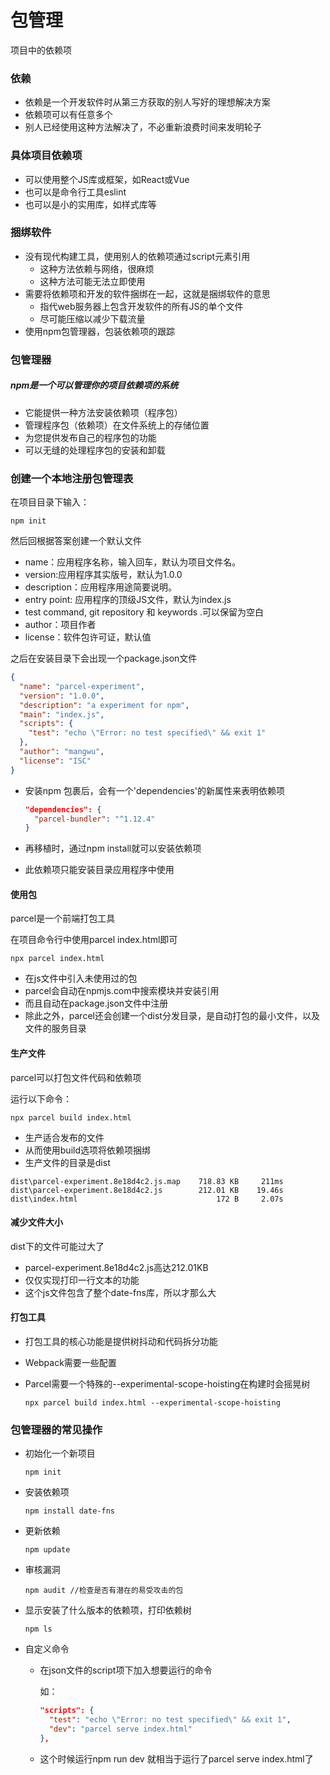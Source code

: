 # 包管理

项目中的依赖项

### 依赖

+ 依赖是一个开发软件时从第三方获取的别人写好的理想解决方案
+ 依赖项可以有任意多个
+ 别人已经使用这种方法解决了，不必重新浪费时间来发明轮子

### 具体项目依赖项

+ 可以使用整个JS库或框架，如React或Vue
+ 也可以是命令行工具eslint
+ 也可以是小的实用库，如样式库等

### 捆绑软件

+ 没有现代构建工具，使用别人的依赖项通过script元素引用
  + 这种方法依赖与网络，很麻烦
  + 这种方法可能无法立即使用
+ 需要将依赖项和开发的软件捆绑在一起，这就是捆绑软件的意思
  + 指代web服务器上包含开发软件的所有JS的单个文件
  + 尽可能压缩以减少下载流量
+ 使用npm包管理器，包装依赖项的跟踪

### 包管理器

##### npm是一个可以管理你的项目依赖项的系统

+ 它能提供一种方法安装依赖项（程序包）
+ 管理程序包（依赖项）在文件系统上的存储位置
+ 为您提供发布自己的程序包的功能
+ 可以无缝的处理程序包的安装和卸载

### 创建一个本地注册包管理表

在项目目录下输入：

```
npm init
```

然后回根据答案创建一个默认文件

+ name：应用程序名称，输入回车，默认为项目文件名。
+ version:应用程序其实版号，默认为1.0.0
+ description：应用程序用途简要说明。
+ entry point: 应用程序的顶级JS文件，默认为index.js
+ test command, git repository 和 keywords .可以保留为空白
+ author：项目作者
+ license：软件包许可证，默认值

之后在安装目录下会出现一个package.json文件

```json
{
  "name": "parcel-experiment",
  "version": "1.0.0",
  "description": "a experiment for npm",
  "main": "index.js",
  "scripts": {
    "test": "echo \"Error: no test specified\" && exit 1"
  },
  "author": "mangwu",
  "license": "ISC"
}
```

+ 安装npm 包裹后，会有一个'dependencies'的新属性来表明依赖项

  ```json
  "dependencies": {
    "parcel-bundler": "^1.12.4"
  }
  ```

+ 再移植时，通过npm install就可以安装依赖项

+ 此依赖项只能安装目录应用程序中使用

#### 使用包

parcel是一个前端打包工具

在项目命令行中使用parcel index.html即可

```
npx parcel index.html
```

+ 在js文件中引入未使用过的包
+ parcel会自动在npmjs.com中搜索模块并安装引用
+ 而且自动在package.json文件中注册
+ 除此之外，parcel还会创建一个dist分发目录，是自动打包的最小文件，以及文件的服务目录

#### 生产文件

parcel可以打包文件代码和依赖项

运行以下命令：

```
npx parcel build index.html
```

+ 生产适合发布的文件
+ 从而使用build选项将依赖项捆绑
+ 生产文件的目录是dist

```
dist\parcel-experiment.8e18d4c2.js.map    718.83 KB     211ms
dist\parcel-experiment.8e18d4c2.js        212.01 KB    19.46s
dist\index.html                               172 B     2.07s
```

#### 减少文件大小

dist下的文件可能过大了

+ parcel-experiment.8e18d4c2.js高达212.01KB
+ 仅仅实现打印一行文本的功能
+ 这个js文件包含了整个date-fns库，所以才那么大

#### 打包工具

+ 打包工具的核心功能是提供树抖动和代码拆分功能

+ Webpack需要一些配置

+ Parcel需要一个特殊的--experimental-scope-hoisting在构建时会摇晃树

  ```
  npx parcel build index.html --experimental-scope-hoisting
  ```

### 包管理器的常见操作

+ 初始化一个新项目

  ```
  npm init
  ```

+ 安装依赖项

  ```
  npm install date-fns
  ```

+ 更新依赖

  ```
  npm update
  ```

+ 审核漏洞

  ```
  npm audit //检查是否有潜在的易受攻击的包
  ```

+ 显示安装了什么版本的依赖项，打印依赖树

  ```
  npm ls
  ```

+ 自定义命令

  + 在json文件的script项下加入想要运行的命令

    如：

    ```json
    "scripts": {
      "test": "echo \"Error: no test specified\" && exit 1",
      "dev": "parcel serve index.html"
    },
    ```

  + 这个时候运行npm run dev 就相当于运行了parcel serve index.html了